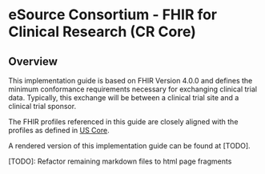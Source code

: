 # eSource Consortium - FHIR for Clinical Research (CR Core)
## Overview

This implementation guide is based on FHIR Version 4.0.0 and defines the minimum conformance requirements necessary for exchanging clinical trial data. Typically, this exchange will be between a clinical trial site and a clinical trial sponsor.

The FHIR profiles referenced in this guide are closely aligned with the profiles as defined in [US Core](http://www.hl7.org/fhir/us/core/). 

A rendered version of this implementation guide can be found at [TODO].

[TODO]: Refactor remaining markdown files to html page fragments
